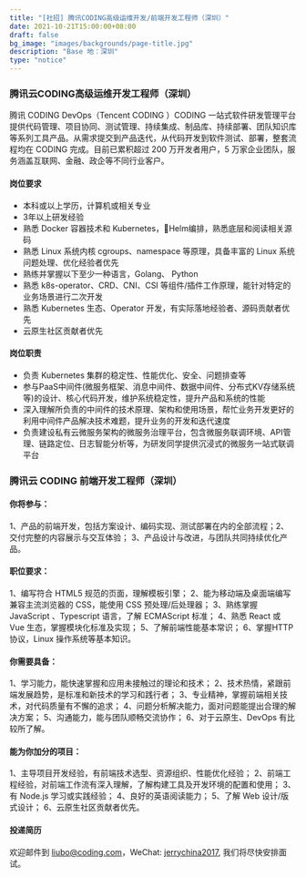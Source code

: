 ```yaml
---
title: "[社招] 腾讯CODING高级运维开发/前端开发工程师（深圳）"
date: 2021-10-21T15:00:00+08:00
draft: false
bg_image: "images/backgrounds/page-title.jpg"
description: "Base 地：深圳"
type: "notice"
---
```


### 腾讯云CODING高级运维开发工程师（深圳）
腾讯 CODING DevOps（Tencent CODING ）CODING 一站式软件研发管理平台提供代码管理、项目协同、测试管理、持续集成、制品库、持续部署、团队知识库等系列工具产品。从需求提交到产品迭代，从代码开发到软件测试、部署，整套流程均在 CODING 完成。目前已累积超过 200 万开发者用户，5 万家企业团队，服务涵盖互联网、金融、政企等不同行业客户。
#### 岗位要求
- 本科或以上学历，计算机或相关专业
- 3年以上研发经验
- 熟悉 Docker 容器技术和 Kubernetes，Helm编排，熟悉底层和阅读相关源码
- 熟悉 Linux 系统内核 cgroups、namespace 等原理，具备丰富的 Linux 系统问题处理、优化经验者优先
- 熟练并掌握以下至少一种语言，Golang、 Python
- 熟悉 k8s-operator、CRD、CNI、CSI 等组件/插件工作原理，能针对特定的业务场景进行二次开发
- 熟悉 Kubernetes 生态、Operator 开发，有实际落地经验者、源码贡献者优先
- 云原生社区贡献者优先
#### 岗位职责
- 负责 Kubernetes 集群的稳定性、性能优化、安全、问题排查等
- 参与PaaS中间件(微服务框架、消息中间件、数据中间件、分布式KV存储系统等)的设计、核心代码开发，维护系统稳定性，提升产品和系统的性能
- 深入理解所负责的中间件的技术原理、架构和使用场景，帮忙业务开发更好的利用中间件产品解决技术难题，提升业务的开发和迭代速度
- 负责建设私有云微服务架构的微服务治理平台，包含微服务联调环境、API管理、链路定位、日志智能分析等，为研发同学提供沉浸式的微服务一站式联调平台


### 腾讯云 CODING 前端开发工程师（深圳）
#### 你将参与：
1、产品的前端开发，包括方案设计、编码实现、测试部署在内的全部流程；2、交付完整的内容展示与交互体验；
3、产品设计与改进，与团队共同持续优化产品。

#### 职位要求：
1、编写符合 HTML5 规范的页面，理解模板引擎；
2、能为移动端及桌面端编写兼容主流浏览器的 CSS，能使用 CSS 预处理/后处理器；
3、熟练掌握 JavaScript 、Typescript 语言，了解 ECMAScript 标准；
4、熟悉 React 或 Vue 生态，掌握模块化标准及实现；
5、了解前端性能基本常识；
6、掌握HTTP协议，Linux 操作系统等基本知识。

#### 你需要具备：
1、学习能力，能快速掌握和应用未接触过的理论和技术；
2、技术热情，紧跟前端发展趋势，是标准和新技术的学习和践行者；
3、专业精神，掌握前端相关技术，对代码质量有不懈的追求；
4、问题分析解决能力，面对问题能提出合理的解决方案；
5、沟通能力，能与团队顺畅交流协作；
6、对于云原生、DevOps 有比较所了解。

#### 能为你加分的项目：
1、主导项目开发经验，有前端技术选型、资源组织、性能优化经验；
2、前端工程经验，对前端工作流有深入理解，了解构建工具及开发环境的配置和使用；
3、有 Node.js 学习或实践经验；
4、良好的英语阅读能力；
5、了解 Web 设计/版式设计；
6、云原生社区贡献者优先。


#### 投递简历
欢迎邮件到 [liubo@coding.com](liubo@coding.com)，WeChat: [jerrychina2017](jerrychina2017), 我们将尽快安排面试。
